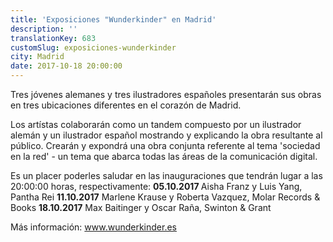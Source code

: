 ```yaml
---
title: 'Exposiciones "Wunderkinder" en Madrid'
description: ''
translationKey: 683
customSlug: exposiciones-wunderkinder
city: Madrid
date: 2017-10-18 20:00:00
---
```


Tres jóvenes alemanes y tres ilustradores españoles presentarán sus obras en tres ubicaciones diferentes en el corazón de Madrid.

Los artístas colaborarán como un tandem compuesto por un ilustrador alemán y un ilustrador español mostrando y explicando la obra resultante al público. Crearán y expondrá una obra conjunta referente al tema 'sociedad en la red' - un tema que abarca todas las áreas de la comunicación digital.

Es un placer poderles saludar en las inauguraciones que tendrán lugar a las 20:00:00 horas, respectivamente: <strong>05.10.2017 </strong>Aisha Franz y Luis Yang, Pantha Rei <strong>11.10.2017</strong> Marlene Krause y Roberta Vazquez, Molar Records &amp; Books <strong>18.10.2017</strong> Max Baitinger y Oscar Raña, Swinton &amp; Grant

Más información: <a href="https://www.wunderkinder.es" target="_blank" rel="nofollow noopener noreferrer" rel="noopener">www.wunderkinder.es</a>
